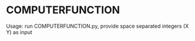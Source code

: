 # COMPUTERFUNCTION

Usage: run COMPUTERFUNCTION.py, provide space separated integers (X Y) as input
